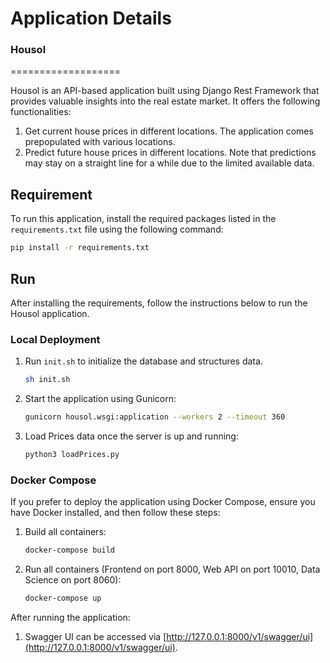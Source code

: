 # Application Details

### Housol
===================

Housol is an API-based application built using Django Rest Framework that provides valuable insights into the real estate market. It offers the following functionalities:

1. Get current house prices in different locations. The application comes prepopulated with various locations.
2. Predict future house prices in different locations. Note that predictions may stay on a straight line for a while due to the limited available data.

## Requirement
To run this application, install the required packages listed in the `requirements.txt` file using the following command:
```bash
pip install -r requirements.txt
```

## Run
After installing the requirements, follow the instructions below to run the Housol application.

### Local Deployment
1. Run `init.sh` to initialize the database and structures data.
   ```bash
   sh init.sh
   ```
2. Start the application using Gunicorn:
   ```bash
   gunicorn housol.wsgi:application --workers 2 --timeout 360
   ```
3. Load Prices data once the server is up and running:
   ```bash
   python3 loadPrices.py
   ```

### Docker Compose
If you prefer to deploy the application using Docker Compose, ensure you have Docker installed, and then follow these steps:

1. Build all containers:
   ```bash
   docker-compose build
   ```

2. Run all containers (Frontend on port 8000, Web API on port 10010, Data Science on port 8060):
   ```bash
   docker-compose up
   ```

After running the application:

1. Swagger UI can be accessed via [http://127.0.0.1:8000/v1/swagger/ui](http://127.0.0.1:8000/v1/swagger/ui).